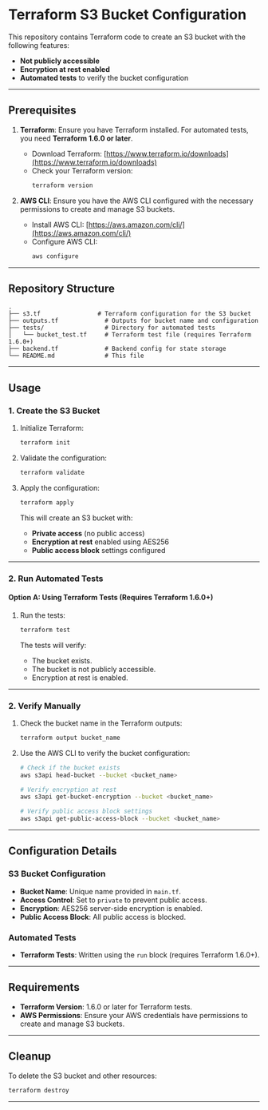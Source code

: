 # Terraform S3 Bucket Configuration

This repository contains Terraform code to create an S3 bucket with the following features:
- **Not publicly accessible**
- **Encryption at rest enabled**
- **Automated tests** to verify the bucket configuration

---

## Prerequisites

1. **Terraform**: Ensure you have Terraform installed. For automated tests, you need **Terraform 1.6.0 or later**.
   - Download Terraform: [https://www.terraform.io/downloads](https://www.terraform.io/downloads)
   - Check your Terraform version:
     ```bash
     terraform version
     ```

2. **AWS CLI**: Ensure you have the AWS CLI configured with the necessary permissions to create and manage S3 buckets.
   - Install AWS CLI: [https://aws.amazon.com/cli/](https://aws.amazon.com/cli/)
   - Configure AWS CLI:
     ```bash
     aws configure
     ```

---

## Repository Structure

```
.
├── s3.tf                # Terraform configuration for the S3 bucket
├── outputs.tf             # Outputs for bucket name and configuration
├── tests/                 # Directory for automated tests
│   └── bucket_test.tf     # Terraform test file (requires Terraform 1.6.0+)
├── backend.tf             # Backend config for state storage
└── README.md              # This file
```

---

## Usage

### 1. **Create the S3 Bucket**

1. Initialize Terraform:
   ```bash
   terraform init
   ```

2. Validate the configuration:
   ```bash
   terraform validate
   ```

3. Apply the configuration:
   ```bash
   terraform apply
   ```

   This will create an S3 bucket with:
   - **Private access** (no public access)
   - **Encryption at rest** enabled using AES256
   - **Public access block** settings configured

---

### 2. **Run Automated Tests**

#### **Option A: Using Terraform Tests (Requires Terraform 1.6.0+)**
1. Run the tests:
   ```bash
   terraform test
   ```

   The tests will verify:
   - The bucket exists.
   - The bucket is not publicly accessible.
   - Encryption at rest is enabled.

---

### 2. **Verify Manually**

1. Check the bucket name in the Terraform outputs:
   ```bash
   terraform output bucket_name
   ```

2. Use the AWS CLI to verify the bucket configuration:
   ```bash
   # Check if the bucket exists
   aws s3api head-bucket --bucket <bucket_name>

   # Verify encryption at rest
   aws s3api get-bucket-encryption --bucket <bucket_name>

   # Verify public access block settings
   aws s3api get-public-access-block --bucket <bucket_name>
   ```

---

## Configuration Details

### **S3 Bucket Configuration**
- **Bucket Name**: Unique name provided in `main.tf`.
- **Access Control**: Set to `private` to prevent public access.
- **Encryption**: AES256 server-side encryption is enabled.
- **Public Access Block**: All public access is blocked.

### **Automated Tests**
- **Terraform Tests**: Written using the `run` block (requires Terraform 1.6.0+).

---

## Requirements

- **Terraform Version**: 1.6.0 or later for Terraform tests.
- **AWS Permissions**: Ensure your AWS credentials have permissions to create and manage S3 buckets.

---

## Cleanup

To delete the S3 bucket and other resources:
```bash
terraform destroy
```

---